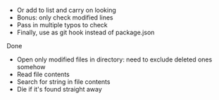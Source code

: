 * Or add to list and carry on looking
* Bonus: only check modified lines
* Pass in multiple typos to check
* Finally, use as git hook instead of package.json

Done
* Open only modified files in directory: need to exclude deleted ones somehow
* Read file contents
* Search for string in file contents
* Die if it's found straight away

